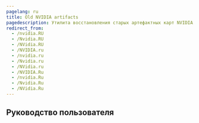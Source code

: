 ```yaml
---
pagelang: ru
title: Old NVIDIA artifacts
pagedescription: Утилита восстановления старых артефактных карт NVIDIA
redirect_from:
  - /nvidia.RU
  - /Nvidia.RU
  - /NVidia.RU
  - /NVIDIA.ru
  - /nvidia.ru
  - /Nvidia.ru
  - /NVidia.ru
  - /NVIDIA.Ru
  - /nvidia.Ru
  - /Nvidia.Ru
  - /NVidia.Ru
---
```


## Руководство пользователя
